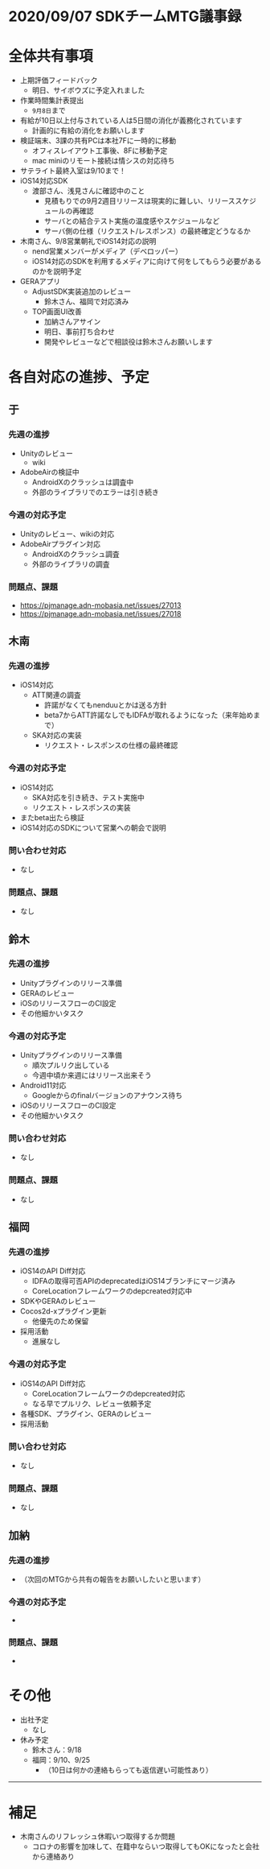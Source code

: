 # 2020/09/07 SDKチームMTG議事録

# 全体共有事項
- 上期評価フィードバック
  - 明日、サイボウズに予定入れました
- 作業時間集計表提出
  - `9月8日`まで
- 有給が10日以上付与されている人は5日間の消化が義務化されています
  - 計画的に有給の消化をお願いします
- 検証端末、3課の共有PCは本社7Fに一時的に移動
  - オフィスレイアウト工事後、8Fに移動予定
  - mac miniのリモート接続は情シスの対応待ち
- サテライト最終入室は9/10まで！
- iOS14対応SDK
  - 渡部さん、浅見さんに確認中のこと
    - 見積もりでの9月2週目リリースは現実的に難しい、リリーススケジュールの再確認
    - サーバとの結合テスト実施の温度感やスケジュールなど
    - サーバ側の仕様（リクエスト/レスポンス）の最終確定どうなるか
- 木南さん、9/8営業朝礼でiOS14対応の説明
  - nend営業メンバーがメディア（デベロッパー）
  - iOS14対応のSDKを利用するメディアに向けて何をしてもらう必要があるのかを説明予定
- GERAアプリ
  - AdjustSDK実装追加のレビュー
    - 鈴木さん、福岡で対応済み
  - TOP画面UI改善
    - 加納さんアサイン
    - 明日、事前打ち合わせ
    - 開発やレビューなどで相談役は鈴木さんお願いします


# 各自対応の進捗、予定
## 于
### 先週の進捗
- Unityのレビュー
  - wiki
- AdobeAirの検証中
  - AndroidXのクラッシュは調査中
  - 外部のライブラリでのエラーは引き続き

### 今週の対応予定
- Unityのレビュー、wikiの対応
- AdobeAirプラグイン対応
  - AndroidXのクラッシュ調査
  - 外部のライブラリの調査

### 問題点、課題
- https://pjmanage.adn-mobasia.net/issues/27013
- https://pjmanage.adn-mobasia.net/issues/27018

## 木南
### 先週の進捗
- iOS14対応
  - ATT関連の調査
    - 許諾がなくてもnenduuとかは送る方針
    - beta7からATT許諾なしでもIDFAが取れるようになった（来年始めまで）
  - SKA対応の実装
    - リクエスト・レスポンスの仕様の最終確認

### 今週の対応予定
- iOS14対応
  - SKA対応を引き続き、テスト実施中
  - リクエスト・レスポンスの実装
- またbeta出たら検証
- iOS14対応のSDKについて営業への朝会で説明

### 問い合わせ対応
- なし

### 問題点、課題
- なし

## 鈴木
### 先週の進捗
- Unityプラグインのリリース準備
- GERAのレビュー
- iOSのリリースフローのCI設定
- その他細かいタスク

### 今週の対応予定
- Unityプラグインのリリース準備
  - 順次プルリク出している
  - 今週中頃か来週にはリリース出来そう
- Android11対応
  - Googleからのfinalバージョンのアナウンス待ち
- iOSのリリースフローのCI設定
- その他細かいタスク

### 問い合わせ対応
- なし

### 問題点、課題
- なし

## 福岡
### 先週の進捗
- iOS14のAPI Diff対応
  - IDFAの取得可否APIのdeprecatedはiOS14ブランチにマージ済み
  - CoreLocationフレームワークのdepcreated対応中
- SDKやGERAのレビュー
- Cocos2d-xプラグイン更新
  - 他優先のため保留
- 採用活動
  - 進展なし

### 今週の対応予定
- iOS14のAPI Diff対応
  - CoreLocationフレームワークのdepcreated対応
  - なる早でプルリク、レビュー依頼予定
- 各種SDK、プラグイン、GERAのレビュー
- 採用活動

### 問い合わせ対応
- なし

### 問題点、課題
- なし

## 加納
### 先週の進捗
- （次回のMTGから共有の報告をお願いしたいと思います）

### 今週の対応予定
-

### 問題点、課題
-

# その他
- 出社予定
  - なし
- 休み予定
  - 鈴木さん：9/18
  - 福岡：9/10、9/25
    - （10日は何かの連絡もらっても返信遅い可能性あり）

----

# 補足
- 木南さんのリフレッシュ休暇いつ取得するか問題
  - コロナの影響を加味して、在籍中ならいつ取得してもOKになったと会社から連絡あり
